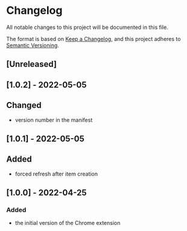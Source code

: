 # Changelog
All notable changes to this project will be documented in this file.

The format is based on [Keep a Changelog](https://keepachangelog.com/en/1.0.0/),
and this project adheres to [Semantic Versioning](https://semver.org/spec/v2.0.0.html).

## [Unreleased]

## [1.0.2] - 2022-05-05
## Changed
- version number in the manifest

## [1.0.1] - 2022-05-05
## Added
- forced refresh after item creation

## [1.0.0] - 2022-04-25
### Added
- the initial version of the Chrome extension
